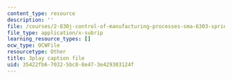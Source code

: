 ```yaml
---
content_type: resource
description: ''
file: /courses/2-830j-control-of-manufacturing-processes-sma-6303-spring-2008/35422fb670325bc88e473e429303124f_OQ-534Ovf4U.vtt
file_type: application/x-subrip
learning_resource_types: []
ocw_type: OCWFile
resourcetype: Other
title: 3play caption file
uid: 35422fb6-7032-5bc8-8e47-3e429303124f
---
```

